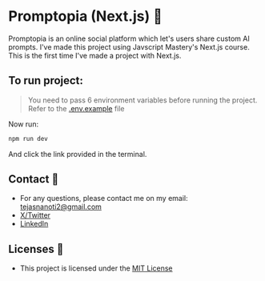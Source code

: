 # Promptopia (Next.js) 🚀

Promptopia is an online social platform which let's users share custom AI prompts. I've made this project using Javscript Mastery's Next.js course. This is the first time I've made a project with Next.js.

## To run project:

> You need to pass 6 environment variables before running the project. Refer to the [.env.example](.env.example) file

Now run:

```bash
npm run dev
```

And click the link provided in the terminal.

## Contact 🔗

- For any questions, please contact me on my email: [tejasnanoti2@gmail.com](mailto:tejasnanoti2@gmail.com)
- [X/Twitter](https://twitter.com/tejas_jsx)
- [LinkedIn](https://www.linkedin.com/in/tejas-nanoti-23965823b/)

## Licenses 📃

- This project is licensed under the [MIT License](LICENSE)

